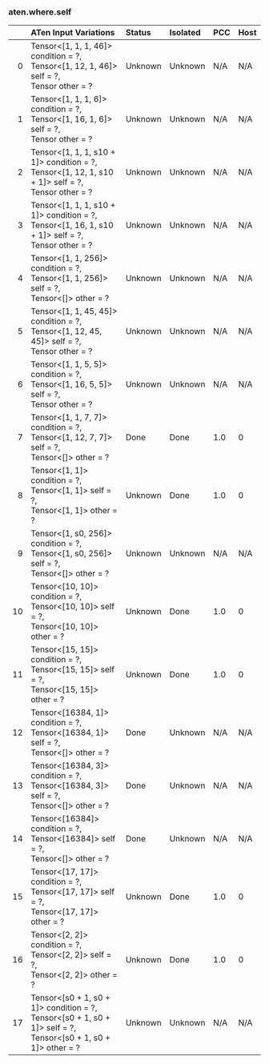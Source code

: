 ### aten.where.self
|    | ATen Input Variations                                                                                               | Status   | Isolated   | PCC   | Host   |
|---:|:--------------------------------------------------------------------------------------------------------------------|:---------|:-----------|:------|:-------|
|  0 | Tensor<[1, 1, 1, 46]> condition = ?,<br>Tensor<[1, 12, 1, 46]> self = ?,<br>Tensor other = ?                        | Unknown  | Unknown    | N/A   | N/A    |
|  1 | Tensor<[1, 1, 1, 6]> condition = ?,<br>Tensor<[1, 16, 1, 6]> self = ?,<br>Tensor other = ?                          | Unknown  | Unknown    | N/A   | N/A    |
|  2 | Tensor<[1, 1, 1, s10 + 1]> condition = ?,<br>Tensor<[1, 12, 1, s10 + 1]> self = ?,<br>Tensor other = ?              | Unknown  | Unknown    | N/A   | N/A    |
|  3 | Tensor<[1, 1, 1, s10 + 1]> condition = ?,<br>Tensor<[1, 16, 1, s10 + 1]> self = ?,<br>Tensor other = ?              | Unknown  | Unknown    | N/A   | N/A    |
|  4 | Tensor<[1, 1, 256]> condition = ?,<br>Tensor<[1, 1, 256]> self = ?,<br>Tensor<[]> other = ?                         | Unknown  | Unknown    | N/A   | N/A    |
|  5 | Tensor<[1, 1, 45, 45]> condition = ?,<br>Tensor<[1, 12, 45, 45]> self = ?,<br>Tensor other = ?                      | Unknown  | Unknown    | N/A   | N/A    |
|  6 | Tensor<[1, 1, 5, 5]> condition = ?,<br>Tensor<[1, 16, 5, 5]> self = ?,<br>Tensor other = ?                          | Unknown  | Unknown    | N/A   | N/A    |
|  7 | Tensor<[1, 1, 7, 7]> condition = ?,<br>Tensor<[1, 12, 7, 7]> self = ?,<br>Tensor<[]> other = ?                      | Done     | Done       | 1.0   | 0      |
|  8 | Tensor<[1, 1]> condition = ?,<br>Tensor<[1, 1]> self = ?,<br>Tensor<[1, 1]> other = ?                               | Unknown  | Done       | 1.0   | 0      |
|  9 | Tensor<[1, s0, 256]> condition = ?,<br>Tensor<[1, s0, 256]> self = ?,<br>Tensor<[]> other = ?                       | Unknown  | Unknown    | N/A   | N/A    |
| 10 | Tensor<[10, 10]> condition = ?,<br>Tensor<[10, 10]> self = ?,<br>Tensor<[10, 10]> other = ?                         | Unknown  | Done       | 1.0   | 0      |
| 11 | Tensor<[15, 15]> condition = ?,<br>Tensor<[15, 15]> self = ?,<br>Tensor<[15, 15]> other = ?                         | Unknown  | Done       | 1.0   | 0      |
| 12 | Tensor<[16384, 1]> condition = ?,<br>Tensor<[16384, 1]> self = ?,<br>Tensor<[]> other = ?                           | Done     | Unknown    | N/A   | N/A    |
| 13 | Tensor<[16384, 3]> condition = ?,<br>Tensor<[16384, 3]> self = ?,<br>Tensor<[]> other = ?                           | Done     | Unknown    | N/A   | N/A    |
| 14 | Tensor<[16384]> condition = ?,<br>Tensor<[16384]> self = ?,<br>Tensor<[]> other = ?                                 | Done     | Unknown    | N/A   | N/A    |
| 15 | Tensor<[17, 17]> condition = ?,<br>Tensor<[17, 17]> self = ?,<br>Tensor<[17, 17]> other = ?                         | Unknown  | Done       | 1.0   | 0      |
| 16 | Tensor<[2, 2]> condition = ?,<br>Tensor<[2, 2]> self = ?,<br>Tensor<[2, 2]> other = ?                               | Unknown  | Done       | 1.0   | 0      |
| 17 | Tensor<[s0 + 1, s0 + 1]> condition = ?,<br>Tensor<[s0 + 1, s0 + 1]> self = ?,<br>Tensor<[s0 + 1, s0 + 1]> other = ? | Unknown  | Unknown    | N/A   | N/A    |

